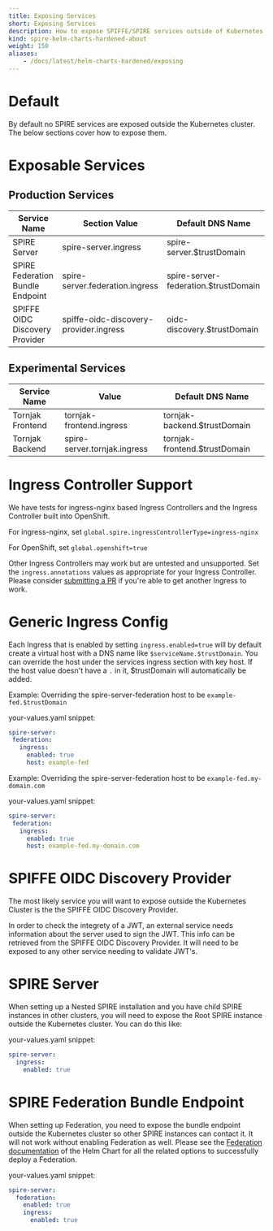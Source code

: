 ```yaml
---
title: Exposing Services
short: Exposing Services
description: How to expose SPIFFE/SPIRE services outside of Kubernetes
kind: spire-helm-charts-hardened-about
weight: 150
aliases:
    - /docs/latest/helm-charts-hardened/exposing
---
```


# Default

By default no SPIRE services are exposed outside the Kubernetes cluster. The below sections cover how to expose them.


# Exposable Services

## Production Services

| Service Name                     | Section Value                          | Default DNS Name                     |
| -------------------------------- | -------------------------------------- | ------------------------------------ |
| SPIRE Server                     | spire-server.ingress                   | spire-server.$trustDomain            |
| SPIRE Federation Bundle Endpoint | spire-server.federation.ingress        | spire-server-federation.$trustDomain |
| SPIFFE OIDC Discovery Provider   | spiffe-oidc-discovery-provider.ingress | oidc-discovery.$trustDomain          |

## Experimental Services

| Service Name                     | Value                                  | Default DNS Name                     |
| -------------------------------- | -------------------------------------- | ------------------------------------ |
| Tornjak Frontend                 | tornjak-frontend.ingress               | tornjak-backend.$trustDomain         |
| Tornjak Backend                  | spire-server.tornjak.ingress           | tornjak-frontend.$trustDomain        |

# Ingress Controller Support

We have tests for ingress-nginx based Ingress Controllers and the Ingress Controller built into OpenShift.

For ingress-nginx, set `global.spire.ingressControllerType=ingress-nginx`

For OpenShift, set `global.openshift=true`

Other Ingress Controllers may work but are untested and unsupported. Set the
`ingress.annotations` values as appropriate for your Ingress Controller. Please consider [submitting a PR](https://github.com/spiffe/helm-charts-hardened/pulls) if you're able to get another Ingress to work.

# Generic Ingress Config

Each Ingress that is enabled by setting `ingress.enabled=true` will by default create a virtual host with a DNS name like
`$serviceName.$trustDomain`. You can override the host under the services ingress section with key host. If the host
value doesn't have a `.` in it, $trustDomain will automatically be added.

Example: Overriding the spire-server-federation host to be `example-fed.$trustDomain`

your-values.yaml snippet:
```yaml
spire-server:
 federation:
   ingress:
     enabled: true
     host: example-fed
```

Example: Overriding the spire-server-federation host to be `example-fed.my-domain.com`

your-values.yaml snippet:
```yaml
spire-server:
 federation:
   ingress:
     enabled: true
     host: example-fed.my-domain.com
```

# SPIFFE OIDC Discovery Provider

The most likely service you will want to expose outside the Kubernetes Cluster is the the SPIFFE OIDC Discovery Provider.

In order to check the integrety of a JWT, an external service needs information about the server used to sign the
JWT. This info can be retrieved from the SPIFFE OIDC Discovery Provider. It will need to be exposed to any other
service needing to validate JWT's.

# SPIRE Server

When setting up a Nested SPIRE installation and you have child SPIRE instances in other clusters, you will need to
expose the Root SPIRE instance outside the Kubernetes cluster. You can do this like:

your-values.yaml snippet:
```yaml
spire-server:
  ingress:
    enabled: true
```

# SPIRE Federation Bundle Endpoint

When setting up Federation, you need to expose the bundle endpoint outside the Kubernetes cluster so other SPIRE
instances can contact it.  It will not work without enabling Federation as well. Please see the
[Federation documentation](/docs/latest/spire-helm-charts-hardened-architecture/federation/) of the Helm Chart for
all the related options to successfully deploy a Federation.

your-values.yaml snippet:
```yaml
spire-server:
  federation:
    enabled: true
    ingress:
      enabled: true
```

